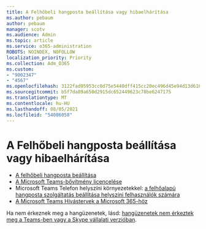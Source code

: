 ```yaml
---
title: A Felhőbeli hangposta beállítása vagy hibaelhárítása
ms.author: pebaum
author: pebaum
manager: scotv
ms.audience: Admin
ms.topic: article
ms.service: o365-administration
ROBOTS: NOINDEX, NOFOLLOW
localization_priority: Priority
ms.collection: Adm_O365
ms.custom:
- "9002347"
- "4567"
ms.openlocfilehash: 3122fad95953cc0d75e5440dff415cc20ec496d45e94d13d6102d6f5659b332c
ms.sourcegitcommit: b5f7da89a650d2915dc652449623c78be6247175
ms.translationtype: MT
ms.contentlocale: hu-HU
ms.lasthandoff: 08/05/2021
ms.locfileid: "54086058"
---
```

# <a name="set-up-or-troubleshoot-cloud-voicemail"></a>A Felhőbeli hangposta beállítása vagy hibaelhárítása

- [A felhőbeli hangposta beállítása](https://docs.microsoft.com/microsoftteams/set-up-phone-system-voicemail) 
- [A Microsoft Teams-bővítmény licencelése](https://docs.microsoft.com/microsoftteams/teams-add-on-licensing/microsoft-teams-add-on-licensing) 
- Microsoft Teams Telefon helyszíni környezetekkel: [a felhőalapú hangposta szolgáltatás beállítása helyszíni felhasználók számára](https://docs.microsoft.com/skypeforbusiness/hybrid/configure-cloud-voicemail) 
- [A Microsoft Teams Hívástervek a Microsoft 365-höz](https://docs.microsoft.com//microsoftteams/calling-plans-for-office-365) 

Ha nem érkeznek meg a hangüzenetek, lásd: [hangüzenetek nem érkeztek meg a Teams-ben vagy a Skype vállalati verzióban](https://docs.microsoft.com/SkypeForBusiness/troubleshoot/hybrid-phone-system/voicemails-not-delivered).